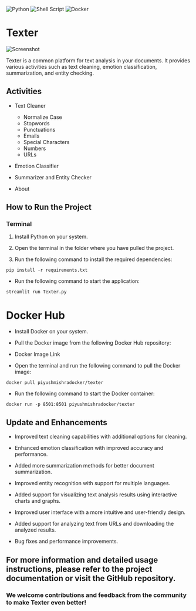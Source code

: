 ![Python](https://img.shields.io/badge/python-3670A0?style=for-the-badge&logo=python&logoColor=ffdd54) ![Shell Script](https://img.shields.io/badge/shell_script-%23121011.svg?style=for-the-badge&logo=gnu-bash&logoColor=white) ![Docker](https://img.shields.io/badge/docker-%230db7ed.svg?style=for-the-badge&logo=docker&logoColor=white)

# Texter

![Screenshot](logo.png)

Texter is a common platform for text analysis in your documents. It provides various activities such as text cleaning, emotion classification, summarization, and entity checking.

## Activities

- Text Cleaner
  - Normalize Case
  - Stopwords
  - Punctuations
  - Emails
  - Special Characters
  - Numbers
  - URLs

- Emotion Classifier

- Summarizer and Entity Checker

- About

## How to Run the Project

### Terminal

1. Install Python on your system.

2. Open the terminal in the folder where you have pulled the project.

3. Run the following command to install the required dependencies:

```
pip install -r requirements.txt
```

* Run the following command to start the application:

```
streamlit run Texter.py
```

# Docker Hub

* Install Docker on your system.

* Pull the Docker image from the following Docker Hub repository:

* Docker Image Link

* Open the terminal and run the following command to pull the Docker image:

```
docker pull piyushmishradocker/texter
```

* Run the following command to start the Docker container:

```
docker run -p 8501:8501 piyushmishradocker/texter
```

## Update and Enhancements

* Improved text cleaning capabilities with additional options for cleaning.

* Enhanced emotion classification with improved accuracy and performance.

* Added more summarization methods for better document summarization.

* Improved entity recognition with support for multiple languages.

* Added support for visualizing text analysis results using interactive charts and graphs.

* Improved user interface with a more intuitive and user-friendly design.

* Added support for analyzing text from URLs and downloading the analyzed results.

* Bug fixes and performance improvements.

## For more information and detailed usage instructions, please refer to the project documentation or visit the GitHub repository.

### We welcome contributions and feedback from the community to make Texter even better!
